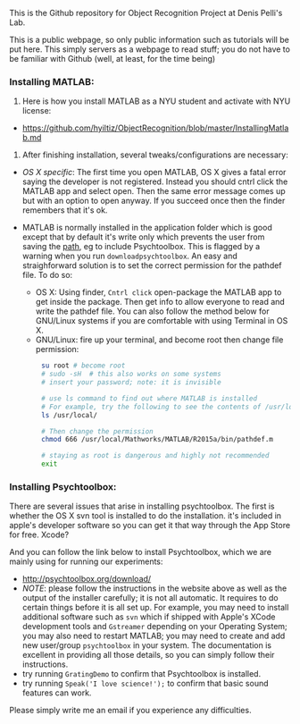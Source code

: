 This is the Github repository for Object Recognition Project at Denis Pelli's Lab.

This is a public webpage, so only public information such as tutorials will be put here. This simply servers as a webpage to read stuff; you do not have to be familiar with Github (well, at least, for the time being)

### Installing MATLAB:

  1. Here is how you install MATLAB as a NYU student and activate with NYU license:
   - https://github.com/hyiltiz/ObjectRecognition/blob/master/InstallingMatlab.md
  1. After finishing installation, several tweaks/configurations are necessary:
   - *OS X specific*: The first time you open MATLAB, OS X gives a fatal error saying the developer is not registered.  Instead you should cntrl click the MATLAB app and select open. Then the same error message comes up but with an option to open anyway. If you succeed once then the finder remembers that it's ok. 


   - MATLAB is normally installed in the application folder which is good except that by default it's write only which prevents the user from saving the [path](http://www.mathworks.com/help/matlab/matlab_env/what-is-the-matlab-search-path.html), eg to include Psychtoolbox. This is flagged by a warning when you run `downloadpsychtoolbox`. An easy and straighforward solution is to set the correct permission for the pathdef file. To do so:
     - OS X: Using finder, `Cntrl click` open-package the MATLAB app to get inside the package. Then get info to allow everyone to read and write the pathdef file. You can also follow the method below for GNU/Linux systems if you are comfortable with using Terminal in OS X.
     - GNU/Linux: fire up your terminal, and become root then change file permission:

```bash
        su root # become root 
        # sudo -sH  # this also works on some systems
        # insert your password; note: it is invisible

        # use ls command to find out where MATLAB is installed
        # For example, try the following to see the contents of /usr/local folder
        ls /usr/local/

        # Then change the permission
        chmod 666 /usr/local/Mathworkѕ/MATLAB/R2015a/bin/pathdef.m

        # staying as root is dangerous and highly not recommended
        exit
```


### Installing Psychtoolbox:

There are several issues that arise in installing psychtoolbox. The first is whether the OS X svn tool is installed to do the installation. it's included in apple's developer software so you can get it that way through the App Store for free. Xcode?

  And you can follow the link below to install Psychtoolbox, which we are mainly using for running our experiments:
   - http://psychtoolbox.org/download/
   - *NOTE*: please follow the instructions in the website above as well as the output of the installer carefully; it is not all automatic. It requires to do certain things before it is all set up. For example, you may need to install additional software such as `svn` which if shipped with Apple's XCode development tools and `Gstreamer` depending on your Operating System; you may also need to restart MATLAB; you may need to create and add new user/group `psychtoolbox` in your system. The documentation is excellent in providing all those details, so you can simply follow their instructions.
   - try running `GratingDemo` to confirm that Psychtoolbox is installed.
   - try running `Speak('I love science!');` to confirm that basic sound features can work.

Please simply write me an email if you experience any difficulties.
